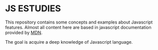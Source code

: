 # JS ESTUDIES

This repository contains some concepts and examples about Javascript features.
Almost all content here are based in javascript documentation provided by [MDN](https://developer.mozilla.org/).

The goal is acquire a deep knowledge of Javascript language.
